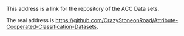 
This address is a link for the repository of the ACC Data sets. 

The real address is https://github.com/CrazyStoneonRoad/Attribute-Cooperated-Classification-Datasets.